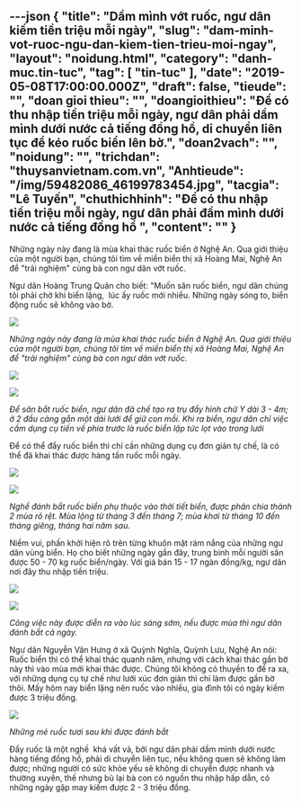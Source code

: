 ---json
{
    "title": "Dầm mình vớt ruốc, ngư dân kiếm tiền triệu mỗi ngày",
    "slug": "dam-minh-vot-ruoc-ngu-dan-kiem-tien-trieu-moi-ngay",
    "layout": "noidung.html",
    "category": "danh-muc.tin-tuc",
    "tag": [
        "tin-tuc"
    ],
    "date": "2019-05-08T17:00:00.000Z",
    "draft": false,
    "tieude": "",
    "doan gioi thieu": "",
    "doangioithieu": "Để có thu nhập tiền triệu mỗi ngày, ngư dân phải dầm mình dưới nước cả tiếng đồng hồ, di chuyển liên tục để kéo ruốc biển lên bờ.",
    "doan2vach": "",
    "noidung": "",
    "trichdan": "thuysanvietnam.com.vn",
    "Anhtieude": "/img/59482086_46199783454.jpg",
    "tacgia": "Lê Tuyến",
    "chuthichhinh": "Để có thu nhập tiền triệu mỗi ngày, ngư dân phải đầm mình dưới nước cả tiếng đồng hồ ",
    "__content__": ""
}
---
<p>Những ng&agrave;y n&agrave;y đang l&agrave; m&ugrave;a khai th&aacute;c ruốc biển ở Nghệ An. Qua giới thiệu của một người bạn, ch&uacute;ng t&ocirc;i t&igrave;m về miền biển thị x&atilde; Ho&agrave;ng Mai, Nghệ An để &quot;trải nghiệm&quot; c&ugrave;ng b&agrave; con ngư d&acirc;n vớt ruốc.</p>

<p>Ngư d&acirc;n Ho&agrave;ng Trung Qu&acirc;n cho biết: &quot;Muốn săn ruốc biển, ngư d&acirc;n ch&uacute;ng t&ocirc;i phải chờ khi biển lặng,&nbsp; l&uacute;c ấy ruốc mới nhiều. Những ng&agrave;y s&oacute;ng to,&nbsp;biển động ruốc sẽ kh&ocirc;ng v&agrave;o bờ.</p>

<p><img src="https://media.laodong.vn/Storage/NewsPortal/2019/5/8/732164/59452957_67237795320.jpg" /></p>

<p><em>Những ng&agrave;y n&agrave;y đang l&agrave; m&ugrave;a khai th&aacute;c ruốc biển ở Nghệ An. Qua giới thiệu của một người bạn, ch&uacute;ng t&ocirc;i t&igrave;m về miền biển thị x&atilde; Ho&agrave;ng Mai, Nghệ An để &quot;trải nghiệm&quot; c&ugrave;ng b&agrave; con ngư d&acirc;n vớt ruốc.&nbsp;</em></p>

<p><em><img src="https://media.laodong.vn/Storage/NewsPortal/2019/5/8/732164/59301537_15771551957.jpg" /></em></p>

<p><em><img src="https://media.laodong.vn/Storage/NewsPortal/2019/5/8/732164/59548634_22693461431.jpg" /></em></p>

<p><em>Để săn bắt ruốc biển, ngư d&acirc;n đ&atilde; chế tạo ra trụ đẩy h&igrave;nh chữ Y d&agrave;i 3 - 4m; ở 2 đầu c&agrave;ng gắn một dải lưới để giữ con mồi. Khi ra biển, ngư d&acirc;n chỉ việc cầm dụng cụ tiến về ph&iacute;a trước l&agrave; ruốc biển lập tức lọt v&agrave;o trong lưới&nbsp;</em></p>

<p>Để c&oacute; thể đẩy ruốc biển th&igrave; chỉ cần những dụng cụ đơn giản tự chế, l&agrave; c&oacute; thể đ&atilde; khai th&aacute;c được h&agrave;ng tấn ruốc mỗi ng&agrave;y.</p>

<p><img src="https://media.laodong.vn/Storage/NewsPortal/2019/5/8/732164/59708810_23985253635.jpg" /></p>

<p><img src="https://media.laodong.vn/Storage/NewsPortal/2019/5/8/732164/59846038_29374866822.jpg" /></p>

<p><em>Nghề đ&aacute;nh bắt ruốc biển phụ thuộc v&agrave;o thời tiết biển, được ph&acirc;n chia th&agrave;nh 2 m&ugrave;a r&otilde; rệt. M&ugrave;a lộng từ th&aacute;ng 3 đến th&aacute;ng 7; m&ugrave;a khơi từ th&aacute;ng 10 đến th&aacute;ng gi&ecirc;ng, th&aacute;ng hai năm sau.&nbsp;</em></p>

<p>Niềm vui, phấn khởi hiện r&otilde; tr&ecirc;n từng khu&ocirc;n mặt r&aacute;m nắng của những ngư d&acirc;n v&ugrave;ng biển. Họ cho biết những ng&agrave;y gần đ&acirc;y, trung b&igrave;nh mỗi người săn được 50 - 70 kg ruốc biển/ng&agrave;y. Với gi&aacute; b&aacute;n 15 - 17 ng&agrave;n đồng/kg, ngư d&acirc;n nơi đ&acirc;y thu nhập tiền triệu.</p>

<p><img src="https://media.laodong.vn/Storage/NewsPortal/2019/5/8/732164/59624676_28889439244.jpg" /></p>

<p><img src="https://media.laodong.vn/Storage/NewsPortal/2019/5/8/732164/60077016_29125136849.jpg" /></p>

<p><em>C&ocirc;ng việc n&agrave;y được diễn ra v&agrave;o l&uacute;c s&aacute;ng sớm, nếu được m&ugrave;a th&igrave; ngư d&acirc;n đ&aacute;nh bắt cả ng&agrave;y.&nbsp;</em></p>

<p>Ngư d&acirc;n Nguyễn Văn Hưng ở x&atilde; Quỳnh Nghĩa, Quỳnh Lưu, Nghệ An n&oacute;i: Ruốc biển th&igrave; c&oacute; thể khai th&aacute;c quanh năm, nhưng với c&aacute;ch khai th&aacute;c gần bờ n&agrave;y th&igrave; v&agrave;o m&ugrave;a mới khai th&aacute;c được. Ch&uacute;ng t&ocirc;i kh&ocirc;ng c&oacute; thuyền to để ra xa, với những dụng cụ tự chế như lưới x&uacute;c đơn giản th&igrave; chỉ l&agrave;m được gần bờ th&ocirc;i. Mấy h&ocirc;m nay biển lặng n&ecirc;n ruốc v&agrave;o nhiều, gia đ&igrave;nh t&ocirc;i c&oacute; ng&agrave;y kiếm được 3 triệu đồng.</p>

<p><img src="https://media.laodong.vn/Storage/NewsPortal/2019/5/8/732164/59845605_83922322976.jpg" /></p>

<p><em>Những mẻ ruốc tươi sau khi được đ&aacute;nh bắt&nbsp;</em></p>

<p>Đẩy ruốc l&agrave; một nghề&nbsp; kh&aacute; vất vả, bởi ngư d&acirc;n phải dầm m&igrave;nh dưới nước h&agrave;ng tiếng đồng hồ, phải di chuyển li&ecirc;n tục, nếu kh&ocirc;ng quen sẽ kh&ocirc;ng l&agrave;m được; những người c&oacute; sức khỏe yếu sẽ kh&ocirc;ng di chuyển được nhanh v&agrave; thường xuy&ecirc;n, thế nhưng b&ugrave; lại b&agrave; con c&oacute; nguồn thu nhập hấp dẫn, c&oacute; những ng&agrave;y gặp may kiếm được 2 - 3 triệu đồng.</p>
